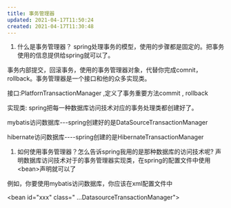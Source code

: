 ```yaml
---
title: 事务管理器
updated: 2021-04-17T11:50:24
created: 2021-04-17T11:30:48
---
```


1.  什么是事务管理器？
spring处理事务的模型，使用的步骤都是固定的。把事务使用的信息提供给spring就可以了。

事务内部提交，回滚事务，使用的事务管理器对象，代替你完成comnit，rollback。事务管理器是一个接口和他的众多实现类。

接口:PlatfornTransactionManager ,定义了事务重要方法commit , rollback

实现类: spring把每一种数据库访问技术对应的事务处理类都创建好了。

mybatis访问数据库---spring创建好的是DataSourceTransactionManager

hibernate访问数据库----spring创建的是HibernateTransactionManager
1.  如何使用事务管理器？怎么告诉spring我用的是那种数据库的访问技术呢?
声明数据库访问技术对于的事务管理器实现类，在spring的配置文件中使用\<bean\>声明就可以了

例如，你要使用mybatis访问数据库，你应该在xml配置文件中

\<bean id="xxx" class=" ...DatasourceTransactionManager"\>

